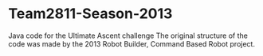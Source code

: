 Team2811-Season-2013
====================

Java code for the Ultimate Ascent challenge
The original structure of the code was made by the 2013 Robot Builder, Command Based Robot project.